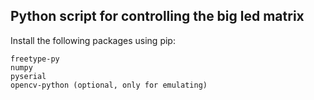 ## Python script for controlling the big led matrix 

Install the following packages using pip:
```
freetype-py
numpy
pyserial
opencv-python (optional, only for emulating)
```